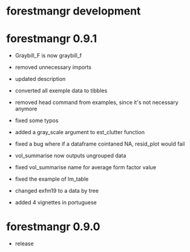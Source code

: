 # forestmangr development

# forestmangr 0.9.1

* Graybill_F is now graybill_f

* removed unnecessary imports

* updated description

* converted all exemple data to tibbles

* removed head command from examples, since it's not necessary anymore

* fixed some typos

* added a gray_scale argument to est_clutter function

* fixed a bug where if a dataframe cointaned NA, resid_plot would fail

* vol_summarise now outputs ungrouped data

* fixed vol_summarise name for average form factor value

* fixed the example of lm_table

* changed exfm19 to a data by tree

* added 4 vignettes in portuguese

# forestmangr 0.9.0

* release
